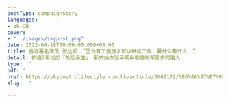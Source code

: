 ```yaml
---
postType: campaignStory
languages:
- zh-CN
cover:
- "../images/skypost.png"
date: 2022-04-18T00:00:00.000+08:00
title: 香港著名演员 张达明：”因为有了健康才可以继续工作，要什么有什么！”
detail: 抗癌7年恍如「劫后余生」 新式抽血验早期鼻咽癌盼帮更多同路人
type: ''
pdf: ''
href: https://skypost.ulifestyle.com.hk/article/3002172/%E6%8A%97%E7%99%8C7%E5%B9%B4%E6%81%8D%E5%A6%82%E3%80%8C%E5%8A%AB%E5%BE%8C%E9%A4%98%E7%94%9F%E3%80%8D%20%20%E6%96%B0%E5%BC%8F%E6%8A%BD%E8%A1%80%E9%A9%97%E6%97%A9%E6%9C%9F%E9%BC%BB%E5%92%BD%E7%99%8C%E7%9B%BC%E5%B9%AB%E6%9B%B4%E5%A4%9A%E5%90%8C%E8%B7%AF%E4%BA%BA
slug: ''

---
```

